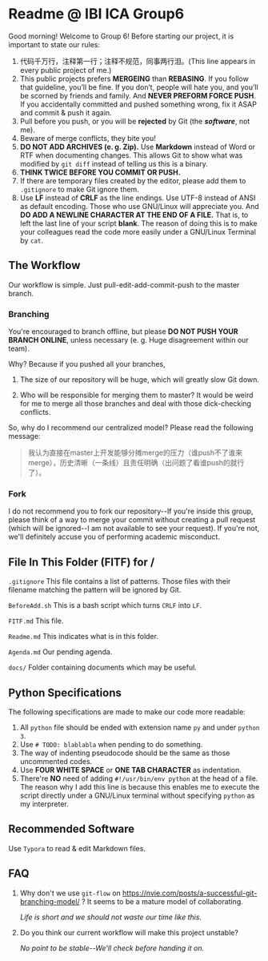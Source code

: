 # Readme @ IBI ICA Group6

Good morning! Welcome to Group 6! Before starting our project, it is important to state our rules:

1. 代码千万行，注释第一行；注释不规范，同事两行泪。(This line appears in every public project of me.)
2. This public projects prefers **MERGEING** than **REBASING**. If you follow that guideline, you’ll be fine. If you don’t, people will hate you, and you’ll be scorned by friends and family. And **NEVER PREFORM FORCE PUSH**. If you accidentally committed and pushed something wrong, fix it ASAP and commit & push it again.
3. Pull before you push, or you will be **rejected** by Git (the ***software***, not me).
4. Beware of merge conflicts, they bite you!
5. **DO NOT ADD ARCHIVES (e. g. Zip).** Use **Markdown** instead of Word or RTF when documenting changes. This allows Git to show what was modified by `git diff` instead of telling us this is a binary.
6. **THINK TWICE BEFORE YOU COMMIT OR PUSH.**
7. If there are temporary files created by the editor, please add them to `.gitignore` to make Git ignore them.
8. Use **LF** instead of **CRLF** as the line endings. Use UTF-8 instead of ANSI as default encoding. Those who use GNU/Linux will appreciate you. And **DO ADD A NEWLINE CHARACTER AT THE END OF A FILE.** That is, to left the last line of your script **blank**. The reason of doing this is to make your colleagues read the code more easily under a GNU/Linux Terminal by `cat`.

## The Workflow

Our workflow is simple. Just pull-edit-add-commit-push to the master branch.

### Branching

You're encouraged to branch offline, but please **DO NOT PUSH YOUR BRANCH ONLINE**, unless necessary (e. g. Huge disagreement within our team).

Why? Because if you pushed all your branches,

1. The size of our repository will be huge, which will greatly slow Git down.

2. Who will be responsible for merging them to master? It would be weird for me to merge all those branches and deal with those dick-checking conflicts.

So, why do I recommend our centralized model? Please read the following message:

> 我认为直接在master上开发能够分摊merge的压力（谁push不了谁来merge），历史清晰（一条线）且责任明确（出问题了看谁push的就行了）。

### Fork

I do not recommend you to fork our repository--If you're inside this group, please think of a way to merge your commit without creating a pull request (which will be ignored--I am not available to see your request). If you're not, we'll definitely accuse you of performing academic misconduct.

## File In This Folder (FITF) for /

`.gitignore` This file contains a list of patterns. Those files with their filename matching the pattern will be ignored by Git.

`BeforeAdd.sh` This is a bash script which turns `CRLF` into `LF`.

`FITF.md` This file.

`Readme.md` This indicates what is in this folder.

`Agenda.md` Our pending agenda.

`docs/` Folder containing documents which may be useful.

## Python Specifications

The following specifications are made to make our code more readable:

1. All `python` file should be ended with extension name `py` and under `python 3`.
2. Use `# TODO: blablabla` when pending to do something.
3. The way of indenting pseudocode should be the same as those uncommented codes.
4. Use **FOUR WHITE SPACE** or **ONE TAB CHARACTER** as indentation.
5. There're **NO** need of adding `#!/usr/bin/env python` at the head of a file. The reason why I add this line is because this enables me to execute the script directly under a GNU/Linux terminal without specifying `python` as my interpreter.

## Recommended Software

Use `Typora` to read & edit Markdown files.

## FAQ

1. Why don't we use `git-flow` on https://nvie.com/posts/a-successful-git-branching-model/ ? It seems to be a mature model of collaborating.

   *Life is short and we should not waste our time like this.*

2. Do you think our current workflow will make this project unstable?

   *No point to be stable--We'll check before handing it on.*